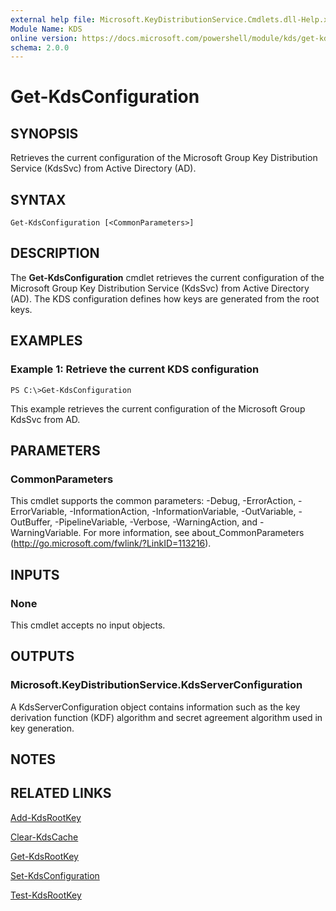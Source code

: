 ```yaml
---
external help file: Microsoft.KeyDistributionService.Cmdlets.dll-Help.xml
Module Name: KDS
online version: https://docs.microsoft.com/powershell/module/kds/get-kdsconfiguration?view=windowsserver2012-ps&wt.mc_id=ps-gethelp
schema: 2.0.0
---
```


# Get-KdsConfiguration

## SYNOPSIS
Retrieves the current configuration of the Microsoft Group Key Distribution Service (KdsSvc) from Active Directory (AD).

## SYNTAX

```
Get-KdsConfiguration [<CommonParameters>]
```

## DESCRIPTION
The **Get-KdsConfiguration** cmdlet retrieves the current configuration of the Microsoft Group Key Distribution Service (KdsSvc) from Active Directory (AD).
The KDS configuration defines how keys are generated from the root keys.

## EXAMPLES

### Example 1: Retrieve the current KDS configuration
```
PS C:\>Get-KdsConfiguration
```

This example retrieves the current configuration of the Microsoft Group KdsSvc from AD.

## PARAMETERS

### CommonParameters
This cmdlet supports the common parameters: -Debug, -ErrorAction, -ErrorVariable, -InformationAction, -InformationVariable, -OutVariable, -OutBuffer, -PipelineVariable, -Verbose, -WarningAction, and -WarningVariable. For more information, see about_CommonParameters (http://go.microsoft.com/fwlink/?LinkID=113216).

## INPUTS

### None
This cmdlet accepts no input objects.

## OUTPUTS

### Microsoft.KeyDistributionService.KdsServerConfiguration
A KdsServerConfiguration object contains information such as the key derivation function (KDF) algorithm and secret agreement algorithm used in key generation.

## NOTES

## RELATED LINKS

[Add-KdsRootKey](./Add-KdsRootKey.md)

[Clear-KdsCache](./Clear-KdsCache.md)

[Get-KdsRootKey](./Get-KdsRootKey.md)

[Set-KdsConfiguration](./Set-KdsConfiguration.md)

[Test-KdsRootKey](./Test-KdsRootKey.md)

